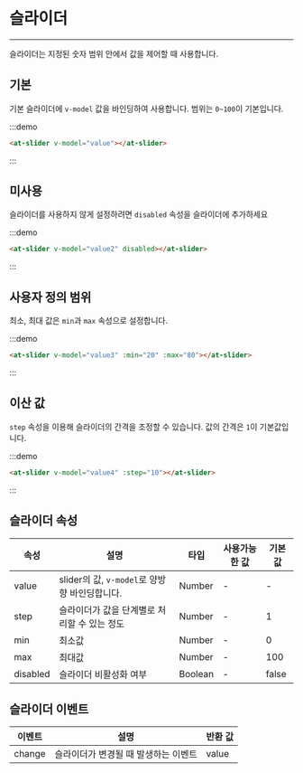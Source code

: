 
# 슬라이더

----

슬라이더는 지정된 숫자 범위 안에서 값을 제어할 때 사용합니다.

## 기본

기본 슬라이더에 `v-model` 값을 바인딩하여 사용합니다. 범위는 `0~100`이 기본입니다.

:::demo
```html
<at-slider v-model="value"></at-slider>
```
:::

## 미사용

슬라이더를 사용하지 않게 설정하려면 `disabled` 속성을 슬라이더에 추가하세요

:::demo
```html
<at-slider v-model="value2" disabled></at-slider>
```
:::

## 사용자 정의 범위

최소, 최대 값은 `min`과 `max` 속성으로 설정합니다.

:::demo
```html
<at-slider v-model="value3" :min="20" :max="80"></at-slider>
```
:::

## 이산 값

`step` 속성을 이용해 슬라이더의 간격을 조정할 수 있습니다. 값의 간격은 `1`이 기본값입니다.

:::demo
```html
<at-slider v-model="value4" :step="10"></at-slider>
```
:::

## 슬라이더 속성

| 속성      | 설명          | 타입      | 사용가능한 값                           | 기본값  |
|---------- |-------------- |---------- |--------------------------------  |-------- |
| value | slider의 값, `v-model`로 양방향 바인딩합니다. | Number | - | - |
| step | 슬라이더가 값을 단계별로 처리할 수 있는 정도 | Number | - | 1 |
| min | 최소값 | Number | - | 0 |
| max | 최대값 | Number | - | 100 |
| disabled | 슬라이더 비활성화 여부 | Boolean | - | false |

## 슬라이더 이벤트

| 이벤트      | 설명          | 반환 값  |
|---------- |-------------- |---------- |
| change | 슬라이더가 변경될 때 발생하는 이벤트 | value |

<script>
export default {
  data() {
    return {
      value: 0,
      value2: 20,
      value3: 30,
      value4: 50
    }
  }
}
</script>
